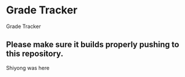 # Grade Tracker
Grade Tracker

## Please make sure it builds properly pushing to this repository.

Shiyong was here
